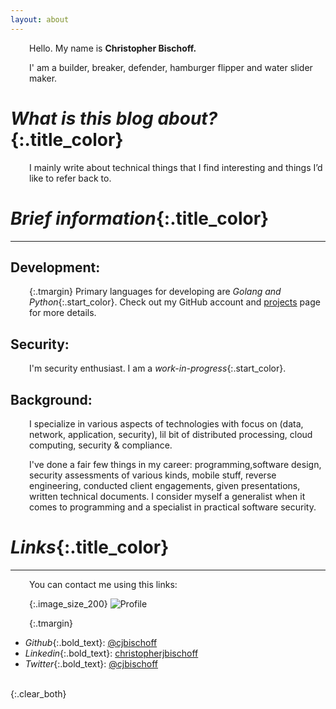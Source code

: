```yaml
---
layout: about
---
```


<style>
.image_size_200 {
    width: 200px;
    float: left;
}

.tmargin{
    text-decoration: none;
    padding-top:5px;
    padding-left: -5px;
}

.clear_both{
    clear: both;

}

.start_color {
    color: rgba(47, 160, 10, 0.84);
    font-weight: 700;
}

.title_color {
    color: rgba(0, 0, 0, 0.84);
    font-size: 23px;
    font-weight: 900;
}

.bold_text {
    font-weight: 700;
}

p {
    margin-left: 30px;
}

</style>

Hello. My name is **Christopher Bischoff.**

I' am a builder, breaker, defender, hamburger flipper and water slider maker.

# *What is this blog about?*{:.title_color}
I mainly write about technical things that I find interesting and things I’d like to refer back to.

# *Brief information*{:.title_color}

---

## Development:
{:.tmargin}
Primary languages for developing are *Golang and Python*{:.start_color}. Check out my GitHub account and [projects]({{site.url}}/projects/) page for more details.
<br/>
## Security:
I'm security enthusiast. I am a *work-in-progress*{:.start_color}.
## Background:
I specialize in various aspects of technologies with focus on (data, network, application, security), lil bit of distributed processing, cloud computing, security & compliance.

I've done a fair few things in my career: programming,software design, security assessments of various kinds, mobile stuff, reverse engineering, conducted client engagements, given presentations, written technical documents. I consider myself a generalist when it comes to programming and a specialist in practical software security.

# *Links*{:.title_color}

---

You can contact me using this links:
<br/>

{:.image_size_200}
![Profile]({{site.url}}/assets/img/profile.png)

{:.tmargin}
- *Github*{:.bold_text}: [@cjbischoff](https://github.com/cjbischoff)
- *Linkedin*{:.bold_text}: [christopherjbischoff](https://linkedin.com/in/christopherjbischoff)
- *Twitter*{:.bold_text}: [@cjbischoff](http://twitter.com/cjbischoff)

<br/>
{:.clear_both}
